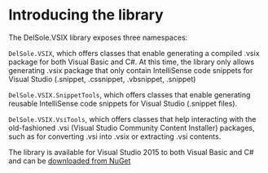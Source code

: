 
# Introducing the library

The DelSole.VSIX library exposes three namespaces:

`DelSole.VSIX`, which offers classes that enable generating a compiled .vsix package for both Visual Basic and C#. 
At this time, the library only allows generating .vsix package that only contain IntelliSense code snippets for Visual Studio (.snippet, .cssnippet, .vbsnippet, .snippet)

`DelSole.VSIX.SnippetTools`, which offers classes that enable generating reusable IntelliSense code snippets for Visual Studio (.snippet files).

`DelSole.VSIX.VsiTools`, which offers classes that help interacting with the old-fashioned .vsi (Visual Studio Community Content Installer) packages, such as for converting .vsi into .vsix or extracting .vsi contents.

The library is available for Visual Studio 2015 to both Visual Basic and C# and can be [downloaded from NuGet](https://www.nuget.org/packages/DelSole.VSIX)
